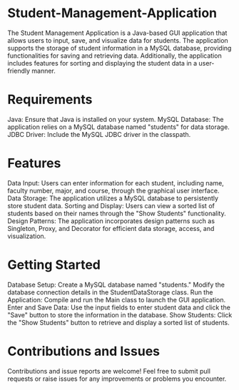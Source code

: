 # Student-Management-Application
The Student Management Application is a Java-based GUI application that allows users to input, save, and visualize data for students. The application supports the storage of student information in a MySQL database, providing functionalities for saving and retrieving data. Additionally, the application includes features for sorting and displaying the student data in a user-friendly manner.

# Requirements
Java: Ensure that Java is installed on your system.
MySQL Database: The application relies on a MySQL database named "students" for data storage.
JDBC Driver: Include the MySQL JDBC driver in the classpath.

# Features
Data Input: Users can enter information for each student, including name, faculty number, major, and course, through the graphical user interface.
Data Storage: The application utilizes a MySQL database to persistently store student data.
Sorting and Display: Users can view a sorted list of students based on their names through the "Show Students" functionality.
Design Patterns: The application incorporates design patterns such as Singleton, Proxy, and Decorator for efficient data storage, access, and visualization.

# Getting Started
Database Setup: Create a MySQL database named "students."
Modify the database connection details in the StudentDataStorage class.
Run the Application: Compile and run the Main class to launch the GUI application.
Enter and Save Data: Use the input fields to enter student data and click the "Save" button to store the information in the database.
Show Students: Click the "Show Students" button to retrieve and display a sorted list of students.

# Contributions and Issues
Contributions and issue reports are welcome! Feel free to submit pull requests or raise issues for any improvements or problems you encounter.

